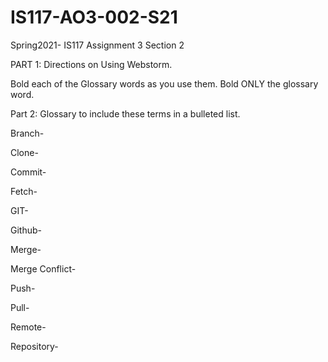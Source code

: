 # IS117-AO3-002-S21
Spring2021- IS117 Assignment 3 Section 2


PART 1: Directions on Using Webstorm.

Bold each of the Glossary words as you use them.  Bold ONLY the glossary word.

 

Part 2: Glossary to include these terms in a bulleted list.

  Branch-

  Clone-

  Commit-

  Fetch-

  GIT-

  Github-

  Merge-

  Merge Conflict-

  Push-

  Pull-

  Remote-

  Repository-

